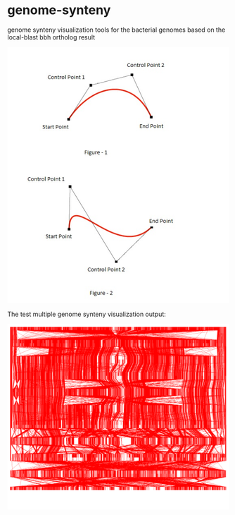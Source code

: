 # genome-synteny
genome synteny visualization tools for the bacterial genomes based on the local-blast bbh ortholog result

![](https://raw.githubusercontent.com/SMRUCC/genome-synteny/master/bezier-curve-in-html5.jpg)


The test multiple genome synteny visualization output:

![](https://raw.githubusercontent.com/SMRUCC/genome-synteny/master/test_out.png)
